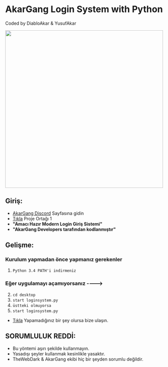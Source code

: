 # AkarGang Login System with Python
Coded by DiabloAkar & YusufAkar

<img src="https://media.discordapp.net/attachments/860280965799870464/872048664145707018/standard_1.gif" width="500" />

## Giriş:

- [AkarGang Discord](https://discord.gg/akargang) Sayfasına gidin
- [Tıkla](https://github.com/DiabloAkar) Proje Ortağı 1
-  **"Amacı Hazır Modern Login Giriş Sistemi"** 
-  **"AkarGang Developers tarafından kodlanmıştır"**

## Gelişme:

### Kurulum yapmadan önce yapmanız gerekenler
1. `Python 3.4 PATH'i indirmeniz`

### Eğer uygulamayı açamıyorsanız ---->
2. `cd desktop`
3. `start loginsystem.py`
3. `üstteki olmuyorsa`
4. `start loginsystem.py`

-  [Tıkla](https://discord.gg/akargang) Yapamadığınız bir şey olursa bize ulaşın.


## SORUMLULUK REDDİ:
- Bu yöntemi aşırı şekilde kullanmayın.
 - Yasadışı şeyler kullanmak kesinlikle yasaktır.
 - TheWebDark & AkarGang ekibi hiç bir şeyden sorumlu değildir.



